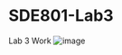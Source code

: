 # SDE801-Lab3
Lab 3 Work
![image](https://github.com/user-attachments/assets/f396910e-3338-42b7-ac49-be65a73f8a7a)


